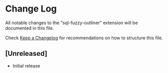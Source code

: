 # Change Log

All notable changes to the "sql-fuzzy-outliner" extension will be documented in this file.

Check [Keep a Changelog](http://keepachangelog.com/) for recommendations on how to structure this file.

## [Unreleased]

- Initial release